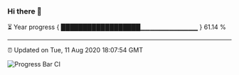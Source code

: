 ### Hi there 👋

⏳ Year progress { ██████████████████▁▁▁▁▁▁▁▁▁▁▁▁ } 61.14 %

---

⏰ Updated on Tue, 11 Aug 2020 18:07:54 GMT

![Progress Bar CI](https://github.com/liununu/liununu/workflows/Progress%20Bar%20CI/badge.svg)
